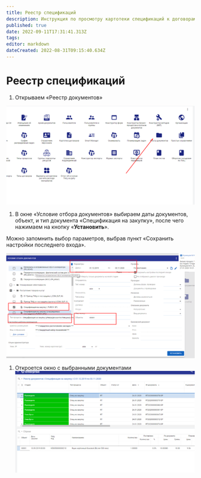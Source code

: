 ```yaml
---
title: Реестр спецификаций
description: Инструкция по просмотру картотеки спецификаций к договорам
published: true
date: 2022-09-11T17:31:41.313Z
tags: 
editor: markdown
dateCreated: 2022-08-31T09:15:40.634Z
---
```


# Реестр спецификаций

1. Открываем «Реестр документов»

![](<../../assets/0 (90).png>)

1. В окне «Условие отбора документов» выбираем даты документов, объект, и тип документа «Спецификация на закупку», после чего нажимаем на кнопку «**Установить**».

Можно запомнить выбор параметров, выбрав пункт «Сохранить настройки последнего входа».

![](<../../assets/1 (32).png>)

1. Откроется окно с выбранными документами![](<../../assets/2 (63).png>)
